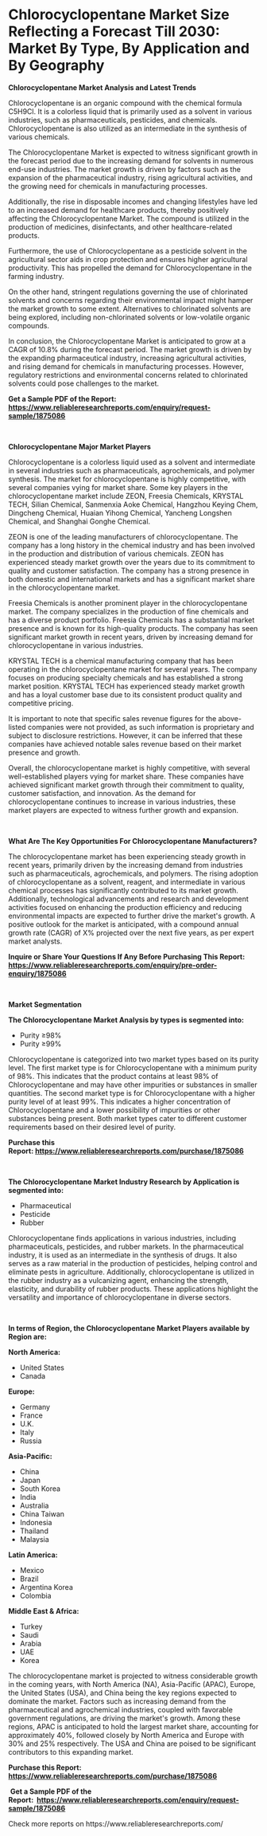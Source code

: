 <p><h1>Chlorocyclopentane Market Size Reflecting a Forecast Till 2030: Market By Type, By Application and By Geography</h1></p><p><strong>Chlorocyclopentane Market Analysis and Latest Trends</strong></p>
<p><p>Chlorocyclopentane is an organic compound with the chemical formula C5H9Cl. It is a colorless liquid that is primarily used as a solvent in various industries, such as pharmaceuticals, pesticides, and chemicals. Chlorocyclopentane is also utilized as an intermediate in the synthesis of various chemicals.</p><p>The Chlorocyclopentane Market is expected to witness significant growth in the forecast period due to the increasing demand for solvents in numerous end-use industries. The market growth is driven by factors such as the expansion of the pharmaceutical industry, rising agricultural activities, and the growing need for chemicals in manufacturing processes.</p><p>Additionally, the rise in disposable incomes and changing lifestyles have led to an increased demand for healthcare products, thereby positively affecting the Chlorocyclopentane Market. The compound is utilized in the production of medicines, disinfectants, and other healthcare-related products.</p><p>Furthermore, the use of Chlorocyclopentane as a pesticide solvent in the agricultural sector aids in crop protection and ensures higher agricultural productivity. This has propelled the demand for Chlorocyclopentane in the farming industry.</p><p>On the other hand, stringent regulations governing the use of chlorinated solvents and concerns regarding their environmental impact might hamper the market growth to some extent. Alternatives to chlorinated solvents are being explored, including non-chlorinated solvents or low-volatile organic compounds.</p><p>In conclusion, the Chlorocyclopentane Market is anticipated to grow at a CAGR of 10.8% during the forecast period. The market growth is driven by the expanding pharmaceutical industry, increasing agricultural activities, and rising demand for chemicals in manufacturing processes. However, regulatory restrictions and environmental concerns related to chlorinated solvents could pose challenges to the market.</p></p>
<p><strong>Get a Sample PDF of the Report:&nbsp; <a href="https://www.reliableresearchreports.com/enquiry/request-sample/1875086">https://www.reliableresearchreports.com/enquiry/request-sample/1875086</a></strong></p>
<p>&nbsp;</p>
<p><strong>Chlorocyclopentane Major Market Players</strong></p>
<p><p>Chlorocyclopentane is a colorless liquid used as a solvent and intermediate in several industries such as pharmaceuticals, agrochemicals, and polymer synthesis. The market for chlorocyclopentane is highly competitive, with several companies vying for market share. Some key players in the chlorocyclopentane market include ZEON, Freesia Chemicals, KRYSTAL TECH, Silian Chemical, Sanmenxia Aoke Chemical, Hangzhou Keying Chem, Dingcheng Chemical, Huaian Yihong Chemical, Yancheng Longshen Chemical, and Shanghai Gonghe Chemical.</p><p>ZEON is one of the leading manufacturers of chlorocyclopentane. The company has a long history in the chemical industry and has been involved in the production and distribution of various chemicals. ZEON has experienced steady market growth over the years due to its commitment to quality and customer satisfaction. The company has a strong presence in both domestic and international markets and has a significant market share in the chlorocyclopentane market.</p><p>Freesia Chemicals is another prominent player in the chlorocyclopentane market. The company specializes in the production of fine chemicals and has a diverse product portfolio. Freesia Chemicals has a substantial market presence and is known for its high-quality products. The company has seen significant market growth in recent years, driven by increasing demand for chlorocyclopentane in various industries.</p><p>KRYSTAL TECH is a chemical manufacturing company that has been operating in the chlorocyclopentane market for several years. The company focuses on producing specialty chemicals and has established a strong market position. KRYSTAL TECH has experienced steady market growth and has a loyal customer base due to its consistent product quality and competitive pricing.</p><p>It is important to note that specific sales revenue figures for the above-listed companies were not provided, as such information is proprietary and subject to disclosure restrictions. However, it can be inferred that these companies have achieved notable sales revenue based on their market presence and growth.</p><p>Overall, the chlorocyclopentane market is highly competitive, with several well-established players vying for market share. These companies have achieved significant market growth through their commitment to quality, customer satisfaction, and innovation. As the demand for chlorocyclopentane continues to increase in various industries, these market players are expected to witness further growth and expansion.</p></p>
<p>&nbsp;</p>
<p><strong>What Are The Key Opportunities For Chlorocyclopentane Manufacturers?</strong></p>
<p><p>The chlorocyclopentane market has been experiencing steady growth in recent years, primarily driven by the increasing demand from industries such as pharmaceuticals, agrochemicals, and polymers. The rising adoption of chlorocyclopentane as a solvent, reagent, and intermediate in various chemical processes has significantly contributed to its market growth. Additionally, technological advancements and research and development activities focused on enhancing the production efficiency and reducing environmental impacts are expected to further drive the market's growth. A positive outlook for the market is anticipated, with a compound annual growth rate (CAGR) of X% projected over the next five years, as per expert market analysts.</p></p>
<p><strong>Inquire or Share Your Questions If Any Before Purchasing This Report: <a href="https://www.reliableresearchreports.com/enquiry/pre-order-enquiry/1875086">https://www.reliableresearchreports.com/enquiry/pre-order-enquiry/1875086</a></strong></p>
<p>&nbsp;</p>
<p><strong>Market Segmentation</strong></p>
<p><strong>The Chlorocyclopentane Market Analysis by types is segmented into:</strong></p>
<p><ul><li>Purity ≥98%</li><li>Purity ≥99%</li></ul></p>
<p><p>Chlorocyclopentane is categorized into two market types based on its purity level. The first market type is for Chlorocyclopentane with a minimum purity of 98%. This indicates that the product contains at least 98% of Chlorocyclopentane and may have other impurities or substances in smaller quantities. The second market type is for Chlorocyclopentane with a higher purity level of at least 99%. This indicates a higher concentration of Chlorocyclopentane and a lower possibility of impurities or other substances being present. Both market types cater to different customer requirements based on their desired level of purity.</p></p>
<p><strong>Purchase this Report:&nbsp;<a href="https://www.reliableresearchreports.com/purchase/1875086">https://www.reliableresearchreports.com/purchase/1875086</a></strong></p>
<p>&nbsp;</p>
<p><strong>The Chlorocyclopentane Market Industry Research by Application is segmented into:</strong></p>
<p><ul><li>Pharmaceutical</li><li>Pesticide</li><li>Rubber</li></ul></p>
<p><p>Chlorocyclopentane finds applications in various industries, including pharmaceuticals, pesticides, and rubber markets. In the pharmaceutical industry, it is used as an intermediate in the synthesis of drugs. It also serves as a raw material in the production of pesticides, helping control and eliminate pests in agriculture. Additionally, chlorocyclopentane is utilized in the rubber industry as a vulcanizing agent, enhancing the strength, elasticity, and durability of rubber products. These applications highlight the versatility and importance of chlorocyclopentane in diverse sectors.</p></p>
<p>&nbsp;</p>
<p><strong>In terms of Region, the Chlorocyclopentane Market Players available by Region are:</strong></p>
<p>
    <p> <strong> North America: </strong>
        <ul>
            <li>United States</li>
            <li>Canada</li>
        </ul>
        </p> 
    <p> <strong> Europe: </strong>
        <ul>
            <li>Germany</li>
            <li>France</li>
            <li>U.K.</li>
            <li>Italy</li>
            <li>Russia</li>
        </ul>
        </p> 
    <p> <strong> Asia-Pacific: </strong>
        <ul>
            <li>China</li>
            <li>Japan</li>
            <li>South Korea</li>
            <li>India</li>
            <li>Australia</li>
            <li>China Taiwan</li>
            <li>Indonesia</li>
            <li>Thailand</li>
            <li>Malaysia</li>
        </ul>
        </p> 
    <p> <strong> Latin America: </strong>
        <ul>
            <li>Mexico</li>
            <li>Brazil</li>
            <li>Argentina Korea</li>
            <li>Colombia</li>
        </ul>
        </p> 
    <p> <strong> Middle East & Africa: </strong>
        <ul>
            <li>Turkey</li>
            <li>Saudi</li>
            <li>Arabia</li>
            <li>UAE</li>
            <li>Korea</li>
        </ul>
    </p>
    </p>
<p><p>The chlorocyclopentane market is projected to witness considerable growth in the coming years, with North America (NA), Asia-Pacific (APAC), Europe, the United States (USA), and China being the key regions expected to dominate the market. Factors such as increasing demand from the pharmaceutical and agrochemical industries, coupled with favorable government regulations, are driving the market's growth. Among these regions, APAC is anticipated to hold the largest market share, accounting for approximately 40%, followed closely by North America and Europe with 30% and 25% respectively. The USA and China are poised to be significant contributors to this expanding market.</p></p>
<p><strong>Purchase this Report: <a href="https://www.reliableresearchreports.com/purchase/1875086">https://www.reliableresearchreports.com/purchase/1875086</a></strong></p>
<p>&nbsp;<strong>Get a Sample PDF of the Report:&nbsp;&nbsp;<a href="https://www.reliableresearchreports.com/enquiry/request-sample/1875086">https://www.reliableresearchreports.com/enquiry/request-sample/1875086</a></strong></p>
<p><strong></strong></p>
<p>Check more reports on https://www.reliableresearchreports.com/</p>